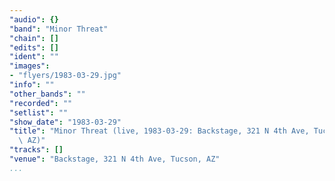 ```yaml
---
"audio": {}
"band": "Minor Threat"
"chain": []
"edits": []
"ident": ""
"images":
- "flyers/1983-03-29.jpg"
"info": ""
"other_bands": ""
"recorded": ""
"setlist": ""
"show_date": "1983-03-29"
"title": "Minor Threat (live, 1983-03-29: Backstage, 321 N 4th Ave, Tucson,\
  \ AZ)"
"tracks": []
"venue": "Backstage, 321 N 4th Ave, Tucson, AZ"
...
```

